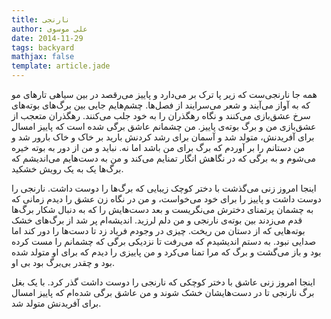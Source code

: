 ```yaml
---
title: نارنجی
author: علی موسوی
date: 2014-11-29
tags: backyard
mathjax: false
template: article.jade
---
```


همه جا نارنجی‌ست که زیر پا ترک بر می‌دارد و پاییز می‌رقصد در بین سیاهی تارهای مو که به آواز می‌آیند و شعر می‌سرایند از فصل‌ها. چشم‌هایم جایی بین برگ‌های بوته‌های سرخ عشق‌بازی می‌کنند و نگاه رهگذران را به خود جلب می‌کنند. رهگذران متعجب از عشق‌بازی من و برگ بوته‌ی پاییز. من چشمانم عاشق برگی شده است که پاییز امسال برای آفریدنش، متولد شد و آسمان برای رشد کردنش بارید بر خاک و خاک بارور شد و من دستانم را بر آوردم که برگ برای من باشد اما نه. نباید و من از دور به بوته خیره می‌شوم و به برگی که در نگاهش انگار تمنایم می‌کند و من به دست‌هایم می‌اندیشم که برگ‌ها یک به یک رویش خشکید.

اینجا امروز زنی می‌گذشت با دختر کوچک زیبایی که برگ‌ها را دوست داشت. نارنجی را دوست داشت و پاییز را برای خود می‌خواست، و من در نگاه زن عشق را دیدم زمانی که به چشمان پرتمنای دخترش می‌نگریست و بعد دست‌هایش را که به دنبال شکار برگ‌ها قدم می‌زدند بین بوته‌ی نارنجی و من دلم لرزید. اندیشه‌ام پر شد از برگ‌های خشک بوته‌هایی که از دستان من ریخت. چیزی در وجودم فریاد زد تا دست‌ها را دور کند اما صدایی نبود. به دستم اندیشیدم که می‌رفت تا نزدیکی برگی که چشمانم را مست کرده بود و باز می‌گشت و برگ که مرا تمنا می‌کرد و من پاییزی را دیدم که برای او متولد شده بود و چقدر بی‌برگ بود بی او.

اینجا امروز زنی عاشق با دختر کوچکی که نارنجی را دوست داشت گذر کرد. با یک بغل برگ نارنجی تا در دست‌هایشان خشک شوند و من عاشق برگی شده‌ام که پاییز امسال برای آفریدنش متولد شد.
